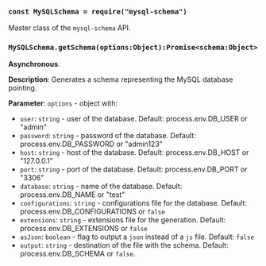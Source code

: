
### `const MySQLSchema = require("mysql-schema")`

Master class of the `mysql-schema` API.




### `MySQLSchema.getSchema(options:Object):Promise<schema:Object>`



**Asynchronous**.


**Description**:  Generates a schema representing the MySQL database pointing.


**Parameter**:  `options` - object with:

   - `user`:           `string` - user of the database. Default: process.env.DB_USER or "admin"
   - `password`:       `string` - password of the database. Default: process.env.DB_PASSWORD or "admin123"
   - `host`:           `string` - host of the database. Default: process.env.DB_HOST or "127.0.0.1"
   - `port`:           `string` - port of the database. Default: process.env.DB_PORT or "3306"
   - `database`:       `string` - name of the database. Default: process.env.DB_NAME or "test"
   - `configurations`: `string` - configurations file for the database. Default: process.env.DB_CONFIGURATIONS or `false`
   - `extensions`:     `string` - extensions file for the generation. Default: process.env.DB_EXTENSIONS or `false`
   - `asJson`:         `boolean` - flag to output a `json` instead of a `js` file. Default: `false`
   - `output`:         `string` - destination of the file with the schema. Default: process.env.DB_SCHEMA or `false`.



